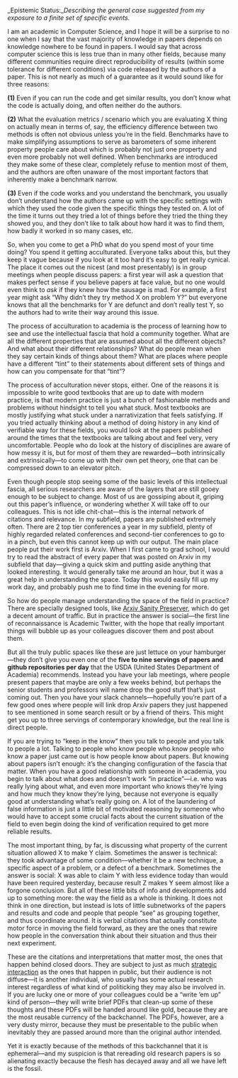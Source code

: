 _Epistemic Status:__Describing the general case suggested from my exposure to a finite set of specific events._

I am an academic in Computer Science, and I hope it will be a surprise to no one when I say that the vast majority of knowledge in papers depends on knowledge nowhere to be found in papers. I would say that across computer science this is less true than in many other fields, because many different communities require direct reproducibility of results (within some tolerance for different conditions) via code released by the authors of a paper. This is not nearly as much of a guarantee as it would sound like for three reasons:

**(1)** Even if you can run the code and get similar results, you don’t know what the code is actually doing, and often neither do the authors.

**(2)** What the evaluation metrics / scenario which you are evaluating X thing on actually mean in terms of, say, the efficiency difference between two methods is often not obvious unless you’re in the field. Benchmarks have to make simplifying assumptions to serve as barometers of some inherent property people care about which is probably not just one property and even more probably not well defined. When benchmarks are introduced they make some of these clear, completely refuse to mention most of them, and the authors are often unaware of the most important factors that inherently make a benchmark narrow.

**(3)** Even if the code works and you understand the benchmark, you usually don’t understand how the authors came up with the specific settings with which they used the code given the specific things they tested on. A lot of the time it turns out they tried a lot of things before they tried the thing they showed you, and they don’t like to talk about how hard it was to find them, how badly it worked in so many cases, etc.

So, when you come to get a PhD what do you spend most of your time doing? You spend it getting acculturated. Everyone talks about this, but they keep it vague because if you look at it too hard it’s easy to get really cynical. The place it comes out the nicest (and most presentably) is in group meetings when people discuss papers: a first year will ask a question that makes perfect sense if you believe papers at face value, but no one would even think to _ask_ if they knew how the sausage is mad. For example, a first year might ask “Why didn’t they try method X on problem Y?” but everyone knows that all the benchmarks for Y are defunct and don’t really test Y, so the authors had to write their way around this issue.

The process of acculturation to academia is the process of learning how to see and use the intellectual fascia that hold a community together. What are all the different properties that are assumed about all the different objects? And what about their different relationships? What do people mean when they say certain kinds of things about them? What are places where people have a different “tint” to their statements about different sets of things and how can you compensate for that “tint”?

The process of acculturation never stops, either. One of the reasons it is impossible to write good textbooks that are up to date with modern practice, is that modern practice is just a bunch of fashionable methods and problems without hindsight to tell you what stuck. Most textbooks are mostly justifying what stuck under a narrativization that feels satisfying. If you tried actually thinking about a method of doing history in any kind of verifiable way for these fields, you would look at the papers published around the times that the textbooks are talking about and feel very, very uncomfortable. People who do look at the history of disciplines are aware of how messy it is, but for most of them they are rewarded—both intrinsically and extrinsically—to come up with their own pet theory, one that can be compressed down to an elevator pitch.

Even though people stop seeing some of the basic levels of this intellectual fascia, all serious researchers are aware of the layers that are still gooey enough to be subject to change. Most of us are gossiping about it, griping out this paper’s influence, or wondering whether X will take off to our colleagues. This is not idle chit-chat—this is the internal network of citations and relevance. In my subfield, papers are published extremely often. There are 2 top tier conferences a year in my subfield, plenty of highly regarded related conferences and second-tier conferences to go to in a pinch, but even this cannot keep up with our output. The main place people put their work first is Arxiv. When I first came to grad school, I would try to read the abstract of every paper that was posted on Arxiv in my subfield that day—giving a quick skim and putting aside anything that looked interesting. It would generally take me around an hour, but it was a great help in understanding the space. Today this would easily fill up my work day, and probably push me to find time in the evening for more.

So how do people manage understanding the space of the field in practice? There are specially designed tools, like [Arxiv Sanity Preserver](http://www.arxiv-sanity.com/), which do get a decent amount of traffic. But in practice the answer is social—the first line of reconnaissance is Academic Twitter, with the hope that really important things will bubble up as your colleagues discover them and post about them.

But all the truly public spaces like these are just lettuce on your hamburger—they don’t give you even one of the **five to nine servings of papers and github repositories per day** that the USDA (United States Department of Academia) recommends. Instead you have your lab meetings, where people present papers that maybe are only a few weeks behind, but perhaps the senior students and professors will name drop the good stuff that’s just coming out. Then you have your slack channels—hopefully you’re part of a few good ones where people will link drop Arxiv papers they just happened to see mentioned in some search result or by a friend of theirs. This might get you up to three servings of contemporary knowledge, but the real line is direct people.

If you are trying to “keep in the know” then you talk to people and you talk to people a lot. Talking to people who know people who know people who know a paper just came out is how people know about papers. But knowing about papers isn’t enough: it’s the changing configuration of the fascia that matter. When you have a good relationship with someone in academia, you begin to talk about what does and doesn’t work “in practice”—i.e. who was really lying about what, and even more important who knows they’re lying and how much they know they’re lying, because not everyone is equally good at understanding what’s really going on. A lot of the laundering of false information is just a little bit of motivated reasoning by someone who would have to accept some crucial facts about the current situation of the field to even begin doing the kind of verification required to get more reliable results.

The most important thing, by far, is discussing what property of the current situation allowed X to make Y claim. Sometimes the answer is technical: they took advantage of some condition—whether it be a new technique, a specific aspect of a problem, or a defect of a benchmark. Sometimes the answer is social: X was able to claim Y with less evidence today than would have been required yesterday, because result Z makes Y seem almost like a forgone conclusion. But all of these little bits of info and developments add up to something more: the way the field as a whole is thinking. It does not think in one direction, but instead is lots of little subnetworks of the papers and results and code and people that people “see” as grouping together, and thus coordinate around. It is verbal citations that actually constitute motor force in moving the field forward, as they are the ones that rewire how people in the conversation think about their situation and thus their next experiment.

These are the citations and interpretations that matter most, the ones that happen behind closed doors. They are subject to just as much [strategic interaction](https://www.upenn.edu/pennpress/book/714.html#:~:text=Goffman%20examines%20the%20strategy%20of,use%20this%20awareness%20for%20advantage.) as the ones that happen in public, but their audience is not diffuse—it is another individual, who usually has some actual research interest regardless of what kind of politicking they may also be involved in. If you are lucky one or more of your colleagues could be a “write ’em up” kind of person—they will write brief PDFs that clean-up some of these thoughts and these PDFs will be handed around like gold, because they are the most reusable currency of the backchannel. The PDFs, however, are a very dusty mirror, because they must be presentable to the public when inevitably they are passed around more than the original author intended.

Yet it is exactly because of the methods of this backchannel that it is ephemeral—and my suspicion is that rereading old research papers is so alienating exactly because the flesh has decayed away and all we have left is the fossil.